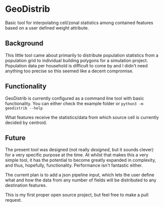 # GeoDistrib
Basic tool for interpolating cell/zonal statistics among contained features based on a user defined weight attribute.

## Background
This little tool came about primarily to distribute population statistics from a population grid to individual building polygons for a simulation project. Population data per household is difficult to come by and I didn't need anything too precise so this seemed like a decent compromise. 

## Functionality
GeoDistrib is currently configured as a command line tool with basic functionality. You can either check the example folder or `python3 -m geodistrib --help`

What features receive the statistics/data from which source cell is currently decided by centroid.

## Future
The present tool was designed (not really *designed*, but it sounds clever) for a very specific purpose at the time. At whilst that makes this a very simple tool, it has the potential to become greatly expanded in complexity, and thus, hopefully, functionality. Performance isn't fantastic either.

The current plan is to add a json pipeline input, which lets the user define what and how the data from any number of fields will be distributed to any destination features. 

This is my first proper open source project, but feel free to make a pull request.